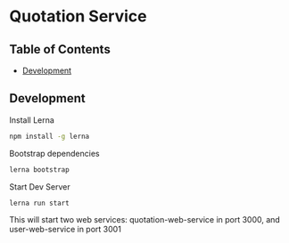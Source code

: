 # Quotation Service

## Table of Contents

- [Development](#Development)

## Development

Install Lerna

``` bash
npm install -g lerna
```

Bootstrap dependencies

``` bash
lerna bootstrap
```

Start Dev Server

``` bash
lerna run start
```

This will start two web services: quotation-web-service in port 3000, and user-web-service in port 3001
